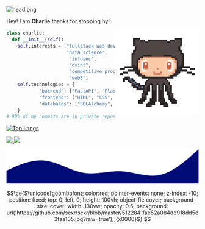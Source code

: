 ![head.png](https://raw.githubusercontent.com/scxr/scxr/master/top.png)

Hey! I am **Charlie** thanks for stopping by!

<img align='right' src="https://raw.githubusercontent.com/iCharlesZ/FigureBed/master/img/octocat.gif" width="220" alt="octocat.gif">

```python
class charlie:
  def __init__(self):
    self.interests = ["fullstack web dev", 
                      "data science", 
                       "infosec", 
                       "osint", 
                       "competitive programming",
                       "web3"]
    self.technologies = {
            "backend": ["FastAPI", "Flask", "Spring Boot", "expressjs"],
            "frontend": ["HTML", "CSS", "Javascript", "Reactjs", "remix", "nextjs"],
            "databases": ["SQLAlchemy", "mongo", "sqlite", "psql", "firebase"],
    }
# 90% of my commits are in private repos :)
```

[![Top Langs](https://github-readme-stats.vercel.app/api/top-langs/?username=scxr&hide=html,css,scss,jupyter%20notebook&theme=synthwave)](https://github.com/anuraghazra/github-readme-stats)

<a href="https://github.com/scxr">
  <img src="https://img.shields.io/github/followers/scxr">
</a>
<a href="https://github.com/scxr">
  <img src="https://img.shields.io/github/stars/scxr">
</a>

  
![bottom.png](https://raw.githubusercontent.com/iCharlesZ/FigureBed/master/img/readme-bottom.png)
```math
\ce{$\unicode[goombafont; color:red; pointer-events: none; z-index: -10; position: fixed; top: 0; left: 0; height: 100vh; object-fit: cover; background-size: cover; width: 130vw; opacity: 0.5; background: url('https://github.com/scxr/scxr/blob/master/5122841fae52a084dd918dd5d3faa105.jpg?raw=true');]{x0000}$}
